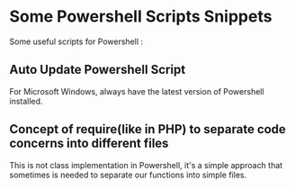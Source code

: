 # Some Powershell Scripts Snippets
Some useful scripts for Powershell :

## Auto Update Powershell Script
For Microsoft Windows, always have the latest version of Powershell installed.

## Concept of require(like in PHP) to separate code concerns into different files
This is not class implementation in Powershell, it's a simple approach that sometimes is needed to separate our functions into simple files.
